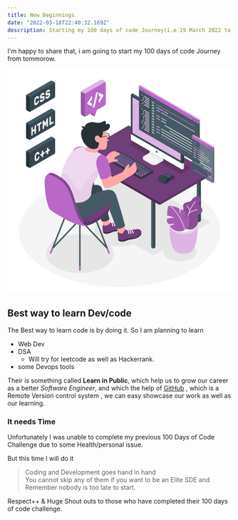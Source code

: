```yaml
---
title: New Beginnings
date: "2022-03-18T22:40:32.169Z"
description: Starting my 100 days of code Journey(i.e 19 March 2022 to 26 June 2022).
---
```


I'm happy to share that, i am going to start my 100 days of code Journey from tommorow.

![coding](/content/blog/new-beginnings/webdev.png)

## Best way to learn Dev/code

The Best way to learn code is by doing it. So I am planning to learn 

- Web Dev
- DSA
  - Will try for leetcode as well as Hackerrank.
- some Devops tools

Their is something called **Learn in Public**, which help us to grow our career as a better _Software Engineer_, and which the help of
[GitHub](http://github.com) , which is a Remote Version control system , we can easy showcase our work as well as our learning.

### It needs Time

Unfortunately I was unable to complete my previous 100 Days of Code Challenge due to some Health/personal issue.

But this time I will do it

> Coding and Development goes hand in hand  
> You cannot skip any of them if you want to be an Elite SDE
> and Remember nobody is too late to start.

Respect++ & Huge Shout outs to those who have completed their 100 days of code challenge.

